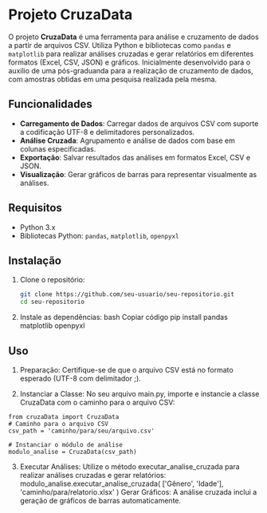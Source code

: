 # Projeto CruzaData

O projeto **CruzaData** é uma ferramenta para análise e cruzamento de dados a partir de arquivos CSV. Utiliza Python e bibliotecas como `pandas` e `matplotlib` para realizar análises cruzadas e gerar relatórios em diferentes formatos (Excel, CSV, JSON) e gráficos.
Inicialmente desenvolvido para o auxilio de uma pós-graduanda para a realização de cruzamento de dados, com amostras obtidas em uma pesquisa realizada pela mesma.

## Funcionalidades

- **Carregamento de Dados**: Carregar dados de arquivos CSV com suporte a codificação UTF-8 e delimitadores personalizados.
- **Análise Cruzada**: Agrupamento e análise de dados com base em colunas especificadas.
- **Exportação**: Salvar resultados das análises em formatos Excel, CSV e JSON.
- **Visualização**: Gerar gráficos de barras para representar visualmente as análises.

## Requisitos

- Python 3.x
- Bibliotecas Python: `pandas`, `matplotlib`, `openpyxl`

## Instalação

1. Clone o repositório:
   ```bash
   git clone https://github.com/seu-usuario/seu-repositorio.git
   cd seu-repositorio
   
2. Instale as dependências:
  bash
  Copiar código
  pip install pandas matplotlib openpyxl

## Uso
  1. Preparação: Certifique-se de que o arquivo CSV está no formato esperado (UTF-8 com delimitador ;).

  2. Instanciar a Classe:
    No seu arquivo main.py, importe e instancie a classe CruzaData com o caminho para o arquivo CSV:
    
    from cruzaData import CruzaData
    # Caminho para o arquivo CSV
    csv_path = 'caminho/para/seu/arquivo.csv'
  
    # Instanciar o módulo de análise
    modulo_analise = CruzaData(csv_path)
  
  3. Executar Análises:
    Utilize o método executar_analise_cruzada para realizar análises cruzadas e gerar relatórios:
    modulo_analise.executar_analise_cruzada(
        ['Gênero', 'Idade'],
        'caminho/para/relatorio.xlsx'
    )
    Gerar Gráficos:
    A análise cruzada inclui a geração de gráficos de barras automaticamente.
